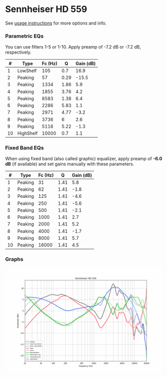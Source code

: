 # Sennheiser HD 559
See [usage instructions](https://github.com/jaakkopasanen/AutoEq#usage) for more options and info.

### Parametric EQs
You can use filters 1-5 or 1-10. Apply preamp of -7.2 dB or -7.2 dB, respectively.

|   # | Type      |   Fc (Hz) |    Q |   Gain (dB) |
|-----|-----------|-----------|------|-------------|
|   1 | LowShelf  |       105 | 0.7  |        16.9 |
|   2 | Peaking   |        57 | 0.29 |       -15.5 |
|   3 | Peaking   |      1334 | 1.86 |         5.9 |
|   4 | Peaking   |      1855 | 3.76 |         4.2 |
|   5 | Peaking   |      8583 | 1.38 |         6.4 |
|   6 | Peaking   |      2286 | 5.83 |         1.1 |
|   7 | Peaking   |      2971 | 4.77 |        -3.2 |
|   8 | Peaking   |      3736 | 6    |         2.6 |
|   9 | Peaking   |      5116 | 5.22 |        -1.3 |
|  10 | HighShelf |     10000 | 0.7  |         1.1 |

### Fixed Band EQs
When using fixed band (also called graphic) equalizer, apply preamp of **-6.0 dB** (if available) and set gains manually with these parameters.

|   # | Type    |   Fc (Hz) |    Q |   Gain (dB) |
|-----|---------|-----------|------|-------------|
|   1 | Peaking |        31 | 1.41 |         5.8 |
|   2 | Peaking |        62 | 1.41 |        -1.8 |
|   3 | Peaking |       125 | 1.41 |        -4.6 |
|   4 | Peaking |       250 | 1.41 |        -5.6 |
|   5 | Peaking |       500 | 1.41 |        -2.1 |
|   6 | Peaking |      1000 | 1.41 |         2.7 |
|   7 | Peaking |      2000 | 1.41 |         5.2 |
|   8 | Peaking |      4000 | 1.41 |        -1.7 |
|   9 | Peaking |      8000 | 1.41 |         5.7 |
|  10 | Peaking |     16000 | 1.41 |         4.5 |

### Graphs
![](./Sennheiser%20HD%20559.png)
